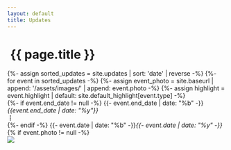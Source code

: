 ```yaml
---
layout: default
title: Updates
---
```


<main id="main" class="site-main">    
    <h1 class="title-small-caps"> <i style="font-size:0.8em;" class="fa fa-fw fa-user-clock"></i>&nbsp;{{ page.title }}</h1>
<div class='events'>
{%- assign sorted_updates = site.updates | sort: 'date' | reverse -%}
{%- for event in sorted_updates -%}
    {%- assign event_photo = site.baseurl | append: '/assets/images/' | append: event.photo -%}
    {%- assign highlight = event.highlight | default: site.default_highlight[event.type] -%}
    <div class='pure-g event type-{{- event.type -}}'>
        <div class='pure-u-1-8 pure-u-sm-1-12 event-date'>
            {%- if event.end_date != null -%}
                {{- event.end_date | date: "%b" -}}<i>{{event.end_date | date: "%y"}}</i><br><b>&vellip;</b><br>
            {%- endif -%}
            {{- event.date | date: "%b" -}}<i>{{- event.date | date: "%y" -}}</i>
        </div>
        <div class='pure-u-1-12 event-icon color-faded {% if highlight -%} color-{{- highlight -}} {%- endif %}'>
          <i class='fas fa-fw fa-{{ event.icon | default: site.default_icon[event.type] }}'></i>
        </div>
        <div class='pure-u-19-24 pure-u-sm-5-6 event-description'>
            {% if event.photo != null -%}
                <div class='visible-at-medium float-right-medium' style='height:100%'>
                <a class='photo-box' href='{{event_photo}}'><img src='{{event_photo}}'/></a>
                </div>
            {%- endif %}
            <span class='heading'>{%- include text_process.md data=event.headline -%}</span>
            {% if event.location != null -%}<div class='event-location'>(&hairsp;{{- event.location -}}&hairsp;)</div>{%- endif %}
            <p>
            {% include text_process.md data=event.content %}
            {% if event.photo != null -%}
            <br>
            <a class='hidden-at-medium' href='{{event_photo}}'><img src='{{event_photo}}'/></a>
            {%- endif %}
        </p>
        </div>
    </div>
   
{%- endfor %}
</div>
</main><!-- .site-main -->